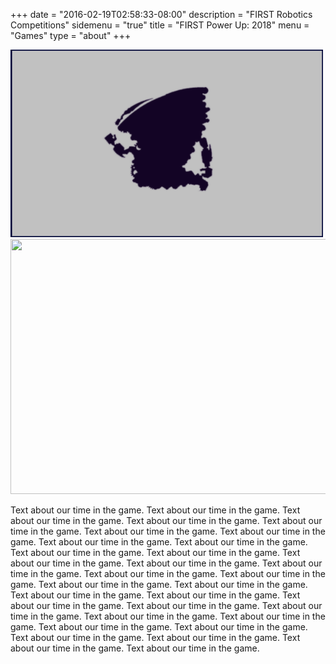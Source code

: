 +++
date = "2016-02-19T02:58:33-08:00"
description = "FIRST Robotics Competitions"
sidemenu = "true"
title = "FIRST Power Up: 2018"
menu = "Games"
type = "about"
+++

<img style="text-align: right" src="/images/backup.png" width="500" height="300"/>
<img style="text-align: right" src="/images/games/firstpowerup.png" width="530" height="408"/>
<br />
<p>
Text about our time in the game. Text about our time in the game. Text about our time in the game. Text about our time in the game. Text about our time in the game. Text about our time in the game. Text about our time in the game. Text about our time in the game. Text about our time in the game. Text about our time in the game. Text about our time in the game. Text about our time in the game. Text about our time in the game. Text about our time in the game. Text about our time in the game. Text about our time in the game. Text about our time in the game. Text about our time in the game. Text about our time in the game. Text about our time in the game. Text about our time in the game. Text about our time in the game. Text about our time in the game. Text about our time in the game. Text about our time in the game. Text about our time in the game. Text about our time in the game. Text about our time in the game. Text about our time in the game. Text about our time in the game. Text about our time in the game.
</p>
